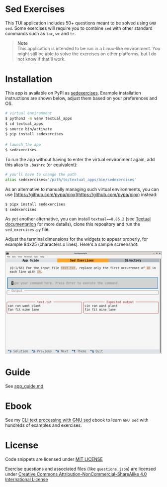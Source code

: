 # Sed Exercises

This TUI application includes 50+ questions meant to be solved using `GNU sed`. Some exercises will require you to combine `sed` with other standard commands such as `tac`, `wc` and `tr`.

> **Note**  
> This application is intended to be run in a Linux-like environment. You might still be able to solve the exercises on other platforms, but I do not know if that'll work.

# Installation

This app is available on PyPI as [sedexercises](https://pypi.org/project/sedexercises/). Example installation instructions are shown below, adjust them based on your preferences and OS.

```bash
# virtual environment
$ python3 -m venv textual_apps
$ cd textual_apps
$ source bin/activate
$ pip install sedexercises

# launch the app
$ sedexercises
```

To run the app without having to enter the virtual environment again, add this alias to `.bashrc` (or equivalent):

```bash
# you'll have to change the path
alias sedexercises='/path/to/textual_apps/bin/sedexercises'
```

As an alternative to manually managing such virtual environments, you can use [https://github.com/pypa/pipx](https://github.com/pypa/pipx) instead:

```bash
$ pipx install sedexercises
$ sedexercises
```

As yet another alternative, you can install `textual==0.85.2` (see [Textual documentation](https://textual.textualize.io/getting_started/) for more details), clone this repository and run the `sed_exercises.py` file.

Adjust the terminal dimensions for the widgets to appear properly, for example 84x25 (characters x lines). Here's a sample screenshot:

<p align="center"><img src="./sed_exercises.png" alt="Sample screenshot for Sed exercises" /></p>

# Guide

See [app_guide.md](./app_guide.md)

# Ebook

See my [CLI text processing with GNU sed](https://github.com/learnbyexample/learn_gnused) ebook to learn `GNU sed` with hundreds of examples and exercises.

# License

Code snippets are licensed under [MIT LICENSE](../LICENSE)

Exercise questions and associated files (like `questions.json`) are licensed under [Creative Commons Attribution-NonCommercial-ShareAlike 4.0 International License](https://creativecommons.org/licenses/by-nc-sa/4.0/)

